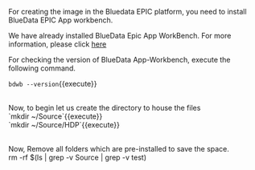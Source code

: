 For creating the image in the Bluedata EPIC platform, you need to install BlueData EPIC App workbench.

We have already installed BlueData Epic App WorkBench. For more information, please click [here](https://bluedata.zendesk.com/hc/en-us/categories/115000240313-App-Workbench)

For checking the version of BlueData App-Workbench, execute the following command.

`bdwb --version`{{execute}}

<br>
Now, to begin let us create the directory to house the files
<br>`mkdir ~/Source`{{execute}}
<br>`mkdir ~/Source/HDP`{{execute}}

<br>Now, Remove all folders which are pre-installed to save the space. 
<br>rm -rf $(ls | grep -v Source | grep -v test)
